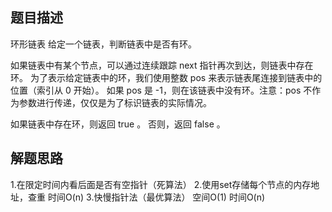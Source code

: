 ## 题目描述

环形链表
给定一个链表，判断链表中是否有环。

如果链表中有某个节点，可以通过连续跟踪 next 指针再次到达，则链表中存在环。 为了表示给定链表中的环，我们使用整数 pos 来表示链表尾连接到链表中的位置（索引从 0 开始）。 如果 pos 是 -1，则在该链表中没有环。注意：pos 不作为参数进行传递，仅仅是为了标识链表的实际情况。

如果链表中存在环，则返回 true 。 否则，返回 false 。

## 解题思路
1.在限定时间内看后面是否有空指针（死算法）
2.使用set存储每个节点的内存地址，查重   时间O(n)
3.快慢指针法（最优算法）  空间O(1)  时间O(n)
